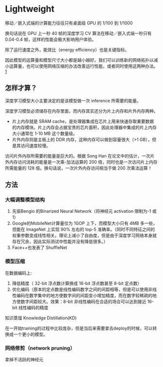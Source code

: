 # Lightweight

移动／嵌入式端的计算能力往往只有桌面级 GPU 的 1/100 到 1/1000

换句话说在 GPU 上一秒 40 帧的深度学习 CV 算法在移动／嵌入式端一秒只有 0.04-0.4 帧，这样的性能会极大影响用户体验。

除了运行速度之外，能效比（energy efficiency）也是关键指标。

因此模型的运算量和模型尺寸大小都是越小越好。我们可以训练新的网络拓扑以减小运算量，也可以使用网络压缩的办法改善运行性能，或者同时使用这两种办法。[1]

## 怎样才算？

深度学习模型大小主要决定的是该模型做一次 inference 所需要的能量。

深度学习模型必须储存在内存里面，而内存其实还分为片上内存和片外内存两种。

- 片上内存就是 SRAM cache，是处理器集成在芯片上用来快速存取重要数据的内存模块。片上内存会占据宝贵的芯片面积，因此处理器中集成的片上内存大小通常在 1-10 MB 这个数量级。
- 片外内存则是主板上的 DDR 内存，这种内存可以做到容量很大（>1 GB），但是其访问速度较慢。

访问片外内存所需要的能量是巨大的。根据 Song Han 在论文中的估计，一次片外内存访问消耗的能量是一次乘-加法运算的 200 倍，同时也是一次访问片上内存所需能量的 128 倍。换句话说，一次片外内存访问相当于做 200 次乘法运算！

## 方法

### 大幅调整模型结构

1. 先驱Bengio 的Binarized Neural Network（将神经元 activation 限制为-1 或 1）
2. Google的MobileNet计算量仅为 1GOP 上下，而模型大小只有 4MB 多一些，但能在 ImageNet 上实现 90% 左右的 top-5 准确率。（同时不同特征之间的权重参数变成线性相关。理论上减小了自由度，但是由于深度学习网络本身就存在冗余，因此实际测试中性能并没有降低很多。）
3. Face++也发表了 ShuffleNet

### 模型压缩


在数据编码上:

1. 降低精度（ 32-bit 浮点数计算换成 16-bit 浮点数甚至 8-bit 定点数）
2. 优化编码（原本的定点数是线性编码数字之间的间距相等，但是可以使用非线性编码在数字集中的地方使数字间的间距变小增加精度，而在数字较稀疏的地方使数字间距较大。效果：8-bit 非线性编码在合适的场合可以达到接近 16-bit 线性编码的精度

知识蒸馏 Knowledge Distillation(KD)

在一开始training的过程中比较庞杂，但是当后来需要拿去deploy的时候，可以转换成一个更小的模型。



### 网络修剪（network pruning）

拿掉不活跃的神经元

[1]: https://mp.weixin.qq.com/s/lO2UM04PfSM5VJYh6vINhw
[2]: https://antkillerfarm.github.io/dl%20acceleration/2019/07/26/DL_acceleration_5.html
